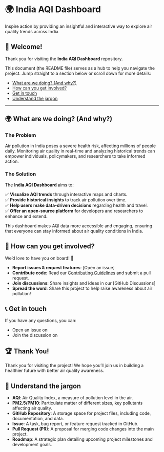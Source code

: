 # 🌍 India AQI Dashboard

Inspire action by providing an insightful and interactive way to explore air quality trends across India.

## 🎉 Welcome!

Thank you for visiting the **India AQI Dashboard** repository.

This document (the README file) serves as a hub to help you navigate the project. Jump straight to a section below or scroll down for more details:

- [What are we doing? (And why?)](#what-are-we-doing-and-why)
- [How can you get involved?](#how-can-you-get-involved)
- [Get in touch](#get-in-touch)
- [Understand the jargon](#understand-the-jargon)

---

## 🌍 What are we doing? (And why?)
### The Problem
Air pollution in India poses a severe health risk, affecting millions of people daily. Monitoring air quality in real-time and analyzing historical trends can empower individuals, policymakers, and researchers to take informed action.

### The Solution
The **India AQI Dashboard** aims to:

✅ **Visualize AQI trends** through interactive maps and charts.  
✅ **Provide historical insights** to track air pollution over time.  
✅ **Help users make data-driven decisions** regarding health and travel.  
✅ **Offer an open-source platform** for developers and researchers to enhance and extend.  

This dashboard makes AQI data more accessible and engaging, ensuring that everyone can stay informed about air quality conditions in India.

## 🤝 How can you get involved?
We’d love to have you on board! 🚀

- **Report issues & request features**: [Open an issue]
- **Contribute code**: Read our [Contributing Guidelines](CONTRIBUTING.md) and submit a pull request.
- **Join discussions**: Share insights and ideas in our [GitHub Discussions]
- **Spread the word**: Share this project to help raise awareness about air pollution!

## 📞 Get in touch
If you have any questions, you can:

- Open an issue on
- Join the discussion on

## 🏆 Thank You!
Thank you for visiting the project! We hope you’ll join us in building a healthier future with better air quality awareness.

## 📖 Understand the jargon

- **AQI**: Air Quality Index, a measure of pollution level in the air.
- **PM2.5/PM10**: Particulate matter of different sizes, key pollutants affecting air quality.
- **GitHub Repository**: A storage space for project files, including code, documentation, and data.
- **Issue**: A task, bug report, or feature request tracked in GitHub.
- **Pull Request (PR)**: A proposal for merging code changes into the main project.
- **Roadmap**: A strategic plan detailing upcoming project milestones and development goals.
